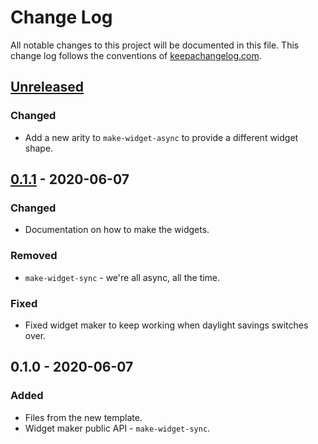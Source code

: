 # Change Log
All notable changes to this project will be documented in this file. This change log follows the conventions of [keepachangelog.com](http://keepachangelog.com/).

## [Unreleased]
### Changed
- Add a new arity to `make-widget-async` to provide a different widget shape.

## [0.1.1] - 2020-06-07
### Changed
- Documentation on how to make the widgets.

### Removed
- `make-widget-sync` - we're all async, all the time.

### Fixed
- Fixed widget maker to keep working when daylight savings switches over.

## 0.1.0 - 2020-06-07
### Added
- Files from the new template.
- Widget maker public API - `make-widget-sync`.

[Unreleased]: https://github.com/your-name/spacewar/compare/0.1.1...HEAD
[0.1.1]: https://github.com/your-name/spacewar/compare/0.1.0...0.1.1
